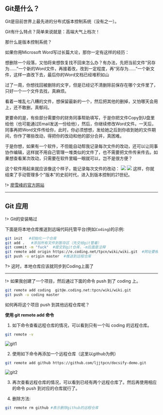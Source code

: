 ## Git是什么？

Git是目前世界上最先进的分布式版本控制系统（没有之一）。

Git有什么特点？简单来说就是：高端大气上档次！

那什么是版本控制系统？

如果你用Microsoft Word写过长篇大论，那你一定有这样的经历：

想删除一个段落，又怕将来想恢复找不回来怎么办？有办法，先把当前文件“另存为……”一个新的Word文件，再接着改，改到一定程度，再“另存为……”一个新文件，这样一直改下去，最后你的Word文档已经堆积如山

过了一周，你想找回被删除的文字，但是已经记不清删除前保存在哪个文件里了，只好一个一个文件去找，真麻烦。

看着一堆乱七八糟的文件，想保留最新的一个，然后把其他的删掉，又怕哪天会用上，还不敢删，真郁闷。

更要命的是，有些部分需要你的财务同事帮助填写，于是你把文件Copy到U盘里给他（也可能通过Email发送一份给他），然后，你继续修改Word文件。一天后，同事再把Word文件传给你，此时，你必须想想，发给她之后到你收到她的文件期间，你作了哪些改动，得把你的改动和他的部分合并，真困难。

于是你想，如果有一个软件，不但能自动帮我记录每次文件的改动，还可以让同事协作编辑，这样就不用自己管理一堆类似的文件了，也不需要把文件传来传去。如果想查看某次改动，只需要在软件里瞄一眼就可以，岂不是很方便？

这个软件用起来就应该像这个样子，能记录每次文件的改动：
![](https://hexoljj.oss-cn-shenzhen.aliyuncs.com/img/202112032012541.png)
![](https://hexoljj.oss-cn-shenzhen.aliyuncs.com/img/202112032013107.png)
这样，你就结束了手动管理多个"版本"的史前时代，进入到版本控制的21世纪。

!> [廖雪峰的官方网站](https://www.liaoxuefeng.com/)

---


## Git 应用

!> Git的安装略过


下面是将本地仓库推送到远端代码托管平台(例如`Coding`)的示例:

```bash
git init   #初始化一个仓库
git add .   #添加所有文件到暂存区（先交给git管着）
git commit -m "fuck"  #提交到git仓库，-m后面是注释
git remote add origin https://e.coding.net/tpcn/wiki/wiki.git  #网址要根据情况变化
git push -u origin master  #推送到远程仓库
```

?> 这时，本地仓库应该就同步到Coding上面了

---

!> 如果我创建了一个项目，然后通过下面的命令 push 到了 coding 上。

```bash
git remote add coding  git@e.coding.net:tpcn/wiki/wiki.git
git push -u coding master
```

如何再将这个项目 push 到其他远程仓库呢？

**使用 git remote add 命令**
1. 如下命令查看远程仓库的情况，可以看到只有一个叫 coding 的远程仓库。

```bash
git remote -v
```

![git1](https://hexoljj.oss-cn-shenzhen.aliyuncs.com/img/202112041351451.jpg)

2. 使用如下命令再添加一个远程仓库（这里以github为例）

```bash
git remote add github https://github.com/ljjtpcn/docsify-demo.git
```

![git2](https://hexoljj.oss-cn-shenzhen.aliyuncs.com/img/202112041355516.png)

3. 再次查看远程仓库的情况，可以看到已经有两个远程仓库了。然后再使用相应的命令 push 到对应的仓库就行了。

4. 删除方法:
```bash
git remote rm github #表示删除github的远程仓库
```


